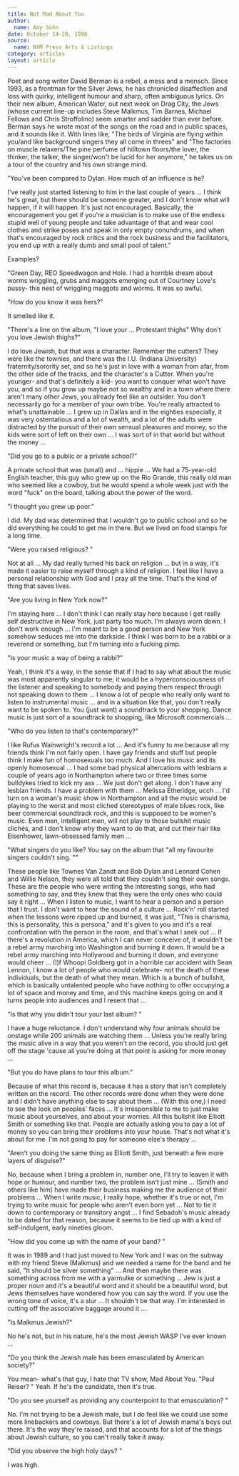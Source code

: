 ```yaml
---
title: Not Mad About You
author:
  name: Amy Sohn
date: October 14-20, 1998
source:
  name: NYM Press Arts & Listings
category: articles
layout: article
---
```


Poet and song writer David Berman is a rebel, a mess and a mensch. Since 1993, as a frontman for the Silver Jews, he has chronicled disaffection and loss with quirky, intelligent humour and sharp, often ambiguous lyrics. On their new album, American Water, out next week on Drag City, the Jews (whose current line-up includes Steve Malkmus, Tim Barnes, Michael Fellows and Chris Stroffolino) seem smarter and sadder than ever before. Berman says he wrote most of the songs on the road and in public spaces, and it sounds like it. With lines like, "The birds of Virginia are flying within you/and like background singers they all come in threes" and "The factories on muscle relaxers/The pine perfume of hilltown floors/the lover, the thinker, the talker, the singer/won't be lucid for her anymore," he takes us on a tour of the country and his own strange mind.

"You've been compared to Dylan. How much of an influence is he? 

I've really just started listening to him in the last couple of years ... I think he's great, but there should be someone greater, and I don't know what will happen, if it will happen. It's just not encouraged. Basically, the encouragement you get if you're a musician is to make use of the endless stupid well of young people and take advantage of that and wear cool clothes and strike poses and speak in only empty conundrums, and when that's encouraged by rock critics and the rock business and the facilitators, you end up with a really dumb and small pool of talent."

Examples? 

"Green Day, REO Speedwagon and Hole. I had a horrible dream about worms wriggling, grubs and maggots emerging out of Courtney Love's pussy- this nest of wriggling maggots and worms. It was so awful. 

"How do you know it was hers?" 

It smelled like it. 

"There's a line on the album, "I love your ... Protestant thighs" Why don't you love Jewish thighs?" 

I do love Jewish, but that was a character. Remember the cutters? They were like the townies, and there was the I.U. (Indiana University) fraternity/sorority set, and so he's just in love with a woman from afar, from the other side of the tracks, and the character's a Cutter. When you're younger- and that's definitely a kid- you want to conquer what won't have you, and so if you grow up maybe not so wealthy and in a town where there aren't many other Jews, you already feel like an outsider. You don't necessarily go for a member of your own tribe. You're really attracted to what's unattainable ... I grew up in Dallas and in the eighties especially, it was very ostentatious and a lot of wealth, and a lot of the adults were distracted by the pursuit of their own sensual pleasures and money, so the kids were sort of left on their own ... I was sort of in that world but without the money ... 

"Did you go to a public or a private school?" 

A private school that was (small) and ... hippie ... We had a 75-year-old English teacher, this guy who grew up on the Rio Grande, this really old man who seemed like a cowboy, but he would spend a whole week just with the word "fuck" on the board, talking about the power of the word. 

"I thought you grew up poor." 

I did. My dad was determined that I wouldn't go to public school and so he did everything he could to get me in there. But we lived on food stamps for a long time. 

"Were you raised religious? " 

Not at all ... My dad really turned his back on religion ... but in a way, it's made it easier to raise myself through a kind of religion. I feel like I have a personal relationship with God and I pray all the time. That's the kind of thing that saves lives. 

"Are you living in New York now?" 

I'm staying here ... I don't think I can really stay here because I get really self destructive in New York, just party too much. I'm always worn down. I don't work enough ... I'm meant to be a good person and New York somehow seduces me into the darkside. I think I was born to be a rabbi or a reverend or something, but I'm turning into a fucking pimp. 

"Is your music a way of being a rabbi?" 

Yeah, I think it's a way, in the sense that if I had to say what about the music was most apparently singular to me, it would be a hyperconsciousness of the listener and speaking to somebody and paying them respect through not speaking down to them ... I know a lot of people who really only want to listen to instrumental music ... and in a situation like that, you don't really want to be spoken to. You (just want) a soundtrack to your shopping. Dance music is just sort of a soundtrack to shopping, like Microsoft commercials ... 

"Who do you listen to that's contemporary?" 

I like Rufus Wainwright's record a lot ... And it's funny to me because all my friends think I'm not fairly open. I have gay friends and stuff but people think I make fun of homosexuals too much. And I love his music and its openly homosexual ... I had some bad physical altercations with lesbians a couple of years ago in Northampton where two or three times some bulldykes tried to kick my ass ... We just don't get along. I don't have any lesbian friends. I have a problem with them ... Melissa Etheridge, ucch ... I'd turn on a woman's music show in Northampton and all the music would be playing to the worst and most cliched stereotypes of male blues rock, like beer commercial soundtrack rock, and this is supposed to be women's music. Even men, intelligent men, will not play to those bullshit music clichés, and I don't know why they want to do that, and cut their hair like Eisenhower, lawn-obsessed family men ... 

"What singers do you like? You say on the album that "all my favourite singers couldn't sing. "" 

These people like Townes Van Zandt and Bob Dylan and Leonard Cohen and Willie Nelson, they were all told that they couldn't sing their own songs. These are the people who were writing the interesting songs, who had something to say, and they knew that they were the only ones who could say it right ... When I listen to music, I want to hear a person and a person that I trust. I don't want to hear the sound of a culture ... Rock'n' roll started when the lessons were ripped up and burned, it was just, "This is charisma, this is personality, this is persona," and it's given to you and it's a real confrontation with the person in the room, and that's what I seek out ... If there's a revolution in America, which I can never conceive of, it wouldn't be a rebel army marching into Washington and burning it down. It would be a rebel army marching into Hollywood and burning it down, and everyone would cheer ... (I)f Whoopi Goldberg got in a horrible car accident with Sean Lennon, I know a lot of people who would celebrate- not the death of these individuals, but the death of what they mean. Which is a bunch of bullshit, which is basically untalented people who have nothing to offer occupying a lot of space and money and time, and this machine keeps going on and it turns people into audiences and I resent that ... 

"Is that why you didn't tour your last album? " 

I have a huge reluctance. I don't understand why four animals should be onstage while 200 animals are watching them ... Unless you're really bring the music alive in a way that you weren't on the record, you should just get off the stage 'cause all you're doing at that point is asking for more money ... 

"But you do have plans to tour this album." 

Because of what this record is, because it has a story that isn't completely written on the record. The other records were done when they were done and I didn't have anything else to say about them ... (With this one,) I need to see the look on peoples' faces ... It's irresponsible to me to just make music about yourselves, and about your worries. All this bullshit like Elliott Smith or something like that. People are actually asking you to pay a lot of money so you can bring their problems into your house. That's not what it's about for me. I'm not going to pay for someone else's therapy ... 

"Aren't you doing the same thing as Elliott Smith, just beneath a few more layers of disguise?" 

No, because when I bring a problem in, number one, I'll try to leaven it with hope or humour, and number two, the problem isn't just mine ... (Smith and others like him) have made their business making me the audience of their problems ... When I write music, I really hope, whether it's true or not, I'm trying to write music for people who aren't even born yet ... Not to tie it down to contemporary or transitory angst ... I find Sebadoh's music already to be dated for that reason, because it seems to be tied up with a kind of self-indulgent, early nineties gloom. 

"How did you come up with the name of your band? " 

It was in 1989 and I had just moved to New York and I was on the subway with my friend Steve (Malkmus) and we needed a name for the band and he said, "It should be silver something" ... And then maybe there was something across from me with a yarmulke or something ... Jew is just a proper noun and it's a beautiful word and it should be a beautiful word, but Jews themselves have wondered how you can say the word. If you use the wrong tone of voice, it's a slur ... It shouldn't be that way. I'm interested in cutting off the associative baggage around it ... 

"Is Malkmus Jewish?" 

No he's not, but in his nature, he's the most Jewish WASP I've ever known ... 

"Do you think the Jewish male has been emasculated by American society?"

You mean- what's that guy, I hate that TV show, Mad About You. "Paul Reiser? " Yeah. If he's the candidate, then it's true. 

"Do you see yourself as providing any counterpoint to that emasculation? " 

No. I'm not trying to be a Jewish male, but I do feel like we could use some more linebackers and cowboys. But there's a lot of Jewish mama's boys out there. It's the way they're raised, and that accounts for a lot of the things about Jewish culture, so you can't really take it away. 

"Did you observe the high holy days? " 

I was high. 

